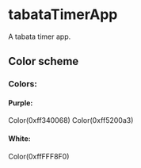 # tabataTimerApp

A tabata timer app.

## Color scheme
### Colors:
#### Purple:
Color(0xff340068)
Color(0xff5200a3)

#### White: 
Color(0xffFFF8F0)


